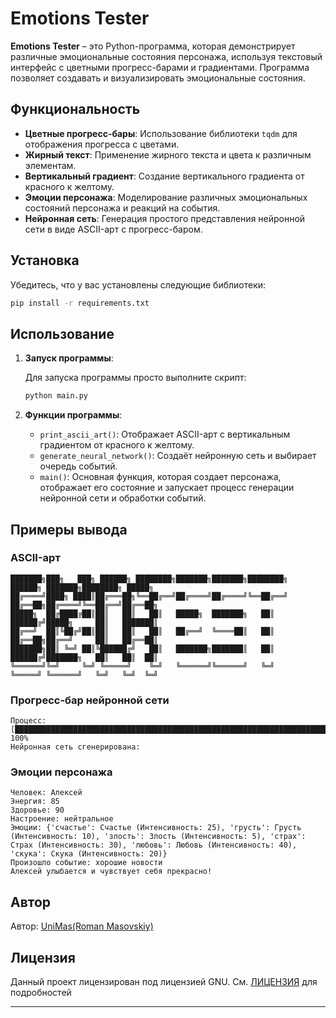 

# Emotions Tester

**Emotions Tester** – это Python-программа, которая демонстрирует различные эмоциональные состояния персонажа, используя текстовый интерфейс с цветными прогресс-барами и градиентами. Программа позволяет создавать и визуализировать эмоциональные состояния.

## Функциональность

- **Цветные прогресс-бары**: Использование библиотеки `tqdm` для отображения прогресса с цветами.
- **Жирный текст**: Применение жирного текста и цвета к различным элементам.
- **Вертикальный градиент**: Создание вертикального градиента от красного к желтому.
- **Эмоции персонажа**: Моделирование различных эмоциональных состояний персонажа и реакций на события.
- **Нейронная сеть**: Генерация простого представления нейронной сети в виде ASCII-арт с прогресс-баром.

## Установка

Убедитесь, что у вас установлены следующие библиотеки:

```bash
pip install -r requirements.txt
```

## Использование

1. **Запуск программы**:

   Для запуска программы просто выполните скрипт:

   ```bash
   python main.py
   ```

2. **Функции программы**:

   - `print_ascii_art()`: Отображает ASCII-арт с вертикальным градиентом от красного к желтому.
   - `generate_neural_network()`: Создаёт нейронную сеть и выбирает очередь событий.
   - `main()`: Основная функция, которая создает персонажа, отображает его состояние и запускает процесс генерации нейронной сети и обработки событий.

## Примеры вывода

### ASCII-арт

```
███████╗███╗   ███╗ ██████╗ ████████╗███████╗███████╗████████╗    ██████╗ ███████╗████████╗ █████╗ 
██╔════╝████╗ ████║██╔═══██╗╚══██╔══╝██╔════╝██╔════╝╚══██╔══╝    ██╔══██╗██╔════╝╚══██╔══╝██╔══██╗
█████╗  ██╔████╔██║██║   ██║   ██║   █████╗  ███████╗   ██║       ██████╔╝█████╗     ██║   ███████║
██╔══╝  ██║╚██╔╝██║██║   ██║   ██║   ██╔══╝  ╚════██║   ██║       ██╔══██╗██╔══╝     ██║   ██╔══██║
███████╗██║ ╚═╝ ██║╚██████╔╝   ██║   ███████╗███████║   ██║       ██████╔╝███████╗   ██║   ██║  ██║
╚══════╝╚═╝     ╚═╝ ╚═════╝    ╚═╝   ╚══════╝╚══════╝   ╚═╝       ╚═════╝ ╚══════╝   ╚═╝   ╚═╝  ╚═╝
```

### Прогресс-бар нейронной сети

```
Процесс: [███████████████████████████████████████████████████████████████████████████████████████████] 100%
Нейронная сеть сгенерирована:
```

### Эмоции персонажа

```
Человек: Алексей
Энергия: 85
Здоровье: 90
Настроение: нейтральное
Эмоции: {'счастье': Счастье (Интенсивность: 25), 'грусть': Грусть (Интенсивность: 10), 'злость': Злость (Интенсивность: 5), 'страх': Страх (Интенсивность: 30), 'любовь': Любовь (Интенсивность: 40), 'скука': Скука (Интенсивность: 20)}
Произошло событие: хорошие новости
Алексей улыбается и чувствует себя прекрасно!
```

## Автор

Автор: <u>UniMas(Roman Masovskiy)</u>

## Лицензия

Данный проект лицензирован под лицензией GNU. См. [ЛИЦЕНЗИЯ](https://www.gnu.org/licenses/gpl-3.0.html) для подробностей

---
